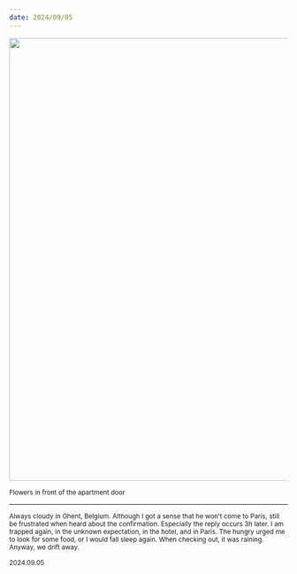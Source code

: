 ```yaml
---
date: 2024/09/05
---
```

<img src="https://cdn.jsdelivr.net/gh/lifeiny/imageField/plog/018/belgium18_1.JPG" width="800" />

<small>Flowers in front of the apartment door</small>

****

<small>Always cloudy in Ghent, Belgium. 
Although I got a sense that he won't come to Paris, still be frustrated when heard about the confirmation. Especially the reply occurs 3h later. I am trapped again, in the unknown expectation, in the hotel, and in Paris. The hungry urged me to look for some food, or I would fall sleep again. When checking out, it was raining.
Anyway, we drift away. </small>

<small>2024.09.05</small>

